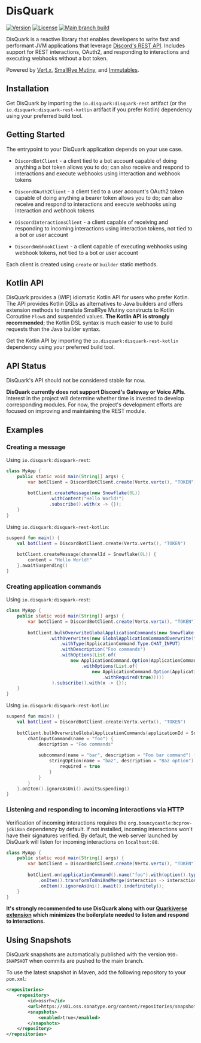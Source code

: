 # DisQuark

[![Version](https://img.shields.io/maven-central/v/io.disquark/disquark-rest?logo=apachemaven&style=for-the-badge)](https://search.maven.org/artifact/io.disquark/disquark-rest)
[![License](https://img.shields.io/github/license/cottoncammy/disquark?style=for-the-badge&logo=mozilla)](https://www.mozilla.org/en-US/MPL/2.0/)
[![Main branch build](<https://img.shields.io/github/actions/workflow/status/cottoncammy/disquark/ci-main.yml?branch=main&style=for-the-badge&logo=github>)](https://github.com/cottoncammy/disquark/actions/workflows/ci-main.yml)

DisQuark is a reactive library that enables developers to write fast and performant JVM applications that leverage [Discord's REST API](https://discord.com/developers/docs/intro). Includes support for REST interactions, OAuth2, and responding to interactions and executing webhooks without a bot token.

Powered by [Vert.x](https://vertx.io), [SmallRye Mutiny](https://smallrye.io/smallrye-mutiny), and [Immutables](https://immutables.github.io). 

## Installation

Get DisQuark by importing the `io.disquark:disquark-rest` artifact (or the `io.disquark:disquark-rest-kotlin` artifact if you prefer Kotlin) dependency using your preferred build tool. 

## Getting Started

The entrypoint to your DisQuark application depends on your use case.

* `DiscordBotClient` - a client tied to a bot account capable of doing anything a bot token allows you to do; can also receive and respond to interactions and execute webhooks using interaction and webhook tokens

* `DiscordOAuth2Client` - a client tied to a user account's OAuth2 token capable of doing anything a bearer token allows you to do; can also receive and respond to interactions and execute webhooks using interaction and webhook tokens

* `DiscordInteractionsClient` - a client capable of receiving and responding to incoming interactions using interaction tokens, not tied to a bot or user account

* `DiscordWebhookClient` - a client capable of executing webhooks using webhook tokens, not tied to a bot or user account

Each client is created using `create` or `builder` static methods. 

## Kotlin API

DisQuark provides a (WIP) idiomatic Kotlin API for users who prefer Kotlin. The API provides Kotlin DSLs as alternatives to Java builders and offers extension methods to translate SmallRye Mutiny constructs to Kotlin Coroutine `Flow`s and suspended values. **The Kotlin API is strongly recommended**; the Kotlin DSL syntax is much easier to use to build requests than the Java builder syntax.

Get the Kotlin API by importing the `io.disquark:disquark-rest-kotlin` dependency using your preferred build tool.

## API Status

DisQuark's API should not be considered stable for now.

**DisQuark currently does not support Discord's Gateway or Voice APIs**. Interest in the project will determine whether time is invested to develop corresponding modules. For now, the project's development efforts are focused on improving and maintaining the REST module.

## Examples

### Creating a message

Using `io.disquark:disquark-rest`:

```java
class MyApp {
    public static void main(String[] args) {
        var botClient = DiscordBotClient.create(Vertx.vertx(), "TOKEN");
        
        botClient.createMessage(new Snowflake(0L))
                .withContent("Hello World!")
                .subscribe().with(x -> {});
    }
}
```

Using `io.disquark:disquark-rest-kotlin`:

```kotlin
suspend fun main() {
    val botClient = DiscordBotClient.create(Vertx.vertx(), "TOKEN") 
    
    botClient.createMessage(channelId = Snowflake(0L)) {
        content = "Hello World!"
    }.awaitSuspending()
}
```

### Creating application commands

Using `io.disquark:disquark-rest`:

```java
class MyApp {
    public static void main(String[] args) {
        var botClient = DiscordBotClient.create(Vertx.vertx(), "TOKEN");
       
        botClient.bulkOverwriteGlobalApplicationCommands(new Snowflake(0L))
                .withOverwrites(new GlobalApplicationCommandOverwrite("foo")
                    .withType(ApplicationCommand.Type.CHAT_INPUT)
                    .withDescription("Foo commands")
                    .withOptions(List.of(
                        new ApplicationCommand.Option(ApplicationCommand.Option.Type.SUB_COMMAND, "bar", "Foo bar command")
                            .withOptions(List.of(
                                new ApplicationCommand.Option(ApplicationCommand.Option.Type.STRING, "baz", "Baz option")
                                    .withRequired(true)))))
                 ).subscribe().with(x -> {});
    }
}
```

Using `io.disquark:disquark-rest-kotlin`:

```kotlin
suspend fun main() {
    val botClient = DiscordBotClient.create(Vertx.vertx(), "TOKEN") 
    
    botClient.bulkOverwriteGlobalApplicationCommands(applicationId = Snowflake(0L)) {
        chatInputCommand(name = "foo") {
            description = "Foo commands"
            
            subcommand(name = "bar", description = "Foo bar command") {
                stringOption(name = "baz", description = "Baz option") {
                    required = true
                }
            }
        }
    }.onItem().ignoreAsUni().awaitSuspending()
}
```

### Listening and responding to incoming interactions via HTTP

Verification of incoming interactions requires the `org.bouncycastle:bcprov-jdk18on` dependency by default. If not installed, incoming interactions won't have their signatures verified. By default, the web server launched by DisQuark will listen for incoming interactions on `localhost:80`.

```java
class MyApp {
    public static void main(String[] args) {
        var botClient = DiscordBotClient.create(Vertx.vertx(), "TOKEN");
        
        botClient.on(applicationCommand().name("foo").with(option().type(ApplicationCommand.Option.Type.SUB_COMMAND).name("bar").with(option().type(ApplicationCommand.Option.Type.STRING).name("baz"))))
            .onItem().transformToUniAndMerge(interaction -> interaction.respond().withContent("Hello World!"))
            .onItem().ignoreAsUni().await().indefinitely();
    }
}
```

**It's strongly recommended to use DisQuark along with our [Quarkiverse extension](https://github.com/quarkiverse/quarkus-disquark) which minimizes the boilerplate needed to listen and respond to interactions.**

## Using Snapshots

DisQuark snapshots are automatically published with the version `999-SNAPSHOT` when commits are pushed to the main branch. 

To use the latest snapshot in Maven, add the following repository to your `pom.xml`:
```xml
<repositories>
    <repository>
        <id>ossrh</id>
        <url>https://s01.oss.sonatype.org/content/repositories/snapshots/</url>
        <snapshots>
            <enabled>true</enabled>
        </snapshots>
    </repository>
</repositories>
```
